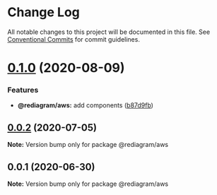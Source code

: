 # Change Log

All notable changes to this project will be documented in this file.
See [Conventional Commits](https://conventionalcommits.org) for commit guidelines.

# [0.1.0](https://github.com/kamiazya/rediagram/compare/@rediagram/aws@0.0.2...@rediagram/aws@0.1.0) (2020-08-09)


### Features

* **@rediagram/aws:** add components ([b87d9fb](https://github.com/kamiazya/rediagram/commit/b87d9fb1814c01a992ba23e184329cc142ce6402))





## [0.0.2](https://github.com/kamiazya/rediagram/compare/@rediagram/aws@0.0.1...@rediagram/aws@0.0.2) (2020-07-05)

**Note:** Version bump only for package @rediagram/aws





## 0.0.1 (2020-06-30)

**Note:** Version bump only for package @rediagram/aws
